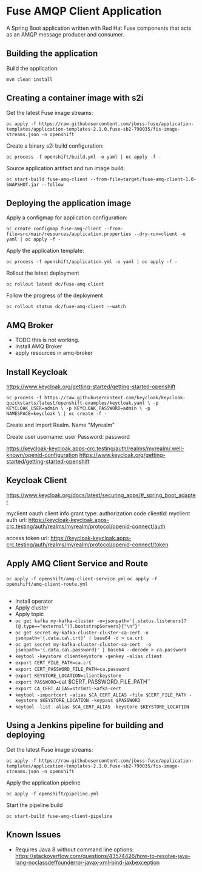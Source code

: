 # Fuse AMQP Client Application

A Spring Boot application written with Red Hat Fuse components that acts as an AMQP message producer and consumer.

## Building the application

Build the application:

`mvn clean install`

## Creating a container image with s2i

Get the latest Fuse image streams:

`oc apply -f https://raw.githubusercontent.com/jboss-fuse/application-templates/application-templates-2.1.0.fuse-sb2-790035/fis-image-streams.json -n openshift`

Create a binary s2i build configuration:

`oc process -f openshift/build.yml -o yaml | oc apply -f -`

Source application artifact and run image build:

`oc start-build fuse-amq-client --from-file=target/fuse-amq-client-1.0-SNAPSHOT.jar --follow`

## Deploying the application image

Apply a configmap for application configuration:

`oc create configmap fuse-amq-client --from-file=src/main/resources/application.properties --dry-run=client -o yaml | oc apply -f -`

Apply the application template:

`oc process -f openshift/application.yml -o yaml | oc apply -f -`

Rollout the latest deployment

`oc rollout latest dc/fuse-amq-client`

Follow the progress of the deployment

`oc rollout status dc/fuse-amq-client --watch`

## AMQ Broker
* TODO this is not working.
* Install AMQ Broker
* apply resources in amq-broker

## Install Keycloak
https://www.keycloak.org/getting-started/getting-started-openshift

`oc process -f https://raw.githubusercontent.com/keycloak/keycloak-quickstarts/latest/openshift-examples/keycloak.yaml \
    -p KEYCLOAK_USER=admin \
    -p KEYCLOAK_PASSWORD=admin \
    -p NAMESPACE=keycloak \
| oc create -f - `

Create and Import Realm. Name "Myrealm"

Create user
username: user
Password: password

https://keycloak-keycloak.apps-crc.testing/auth/realms/myrealm/.well-known/openid-configuration
https://www.keycloak.org/getting-started/getting-started-openshift

## Keycloak Client
https://www.keycloak.org/docs/latest/securing_apps/#_spring_boot_adapter

myclient oauth client info
grant type: authorization code
clientId: myclient
auth url: 
https://keycloak-keycloak.apps-crc.testing/auth/realms/myrealm/protocol/openid-connect/auth

access token url:
https://keycloak-keycloak.apps-crc.testing/auth/realms/myrealm/protocol/openid-connect/token

## Apply AMQ Client Service and Route

`oc apply -f openshift/amq-client-service.yml`
`oc apply -f openshift/amq-client-route.yml`


##
* Install operator
* Apply cluster
* Apply topic
* `oc get kafka my-kafka-cluster -o=jsonpath='{.status.listeners[?(@.type=="external")].bootstrapServers}{"\n"}'`
* `oc get secret my-kafka-cluster-cluster-ca-cert -o jsonpath='{.data.ca\.crt}' | base64 -d > ca.crt`
* `oc get secret my-kafka-cluster-cluster-ca-cert  -o jsonpath='{.data.ca\.password}' | base64 --decode > ca.password`
* `keytool -keystore clientkeystore -genkey -alias client`
* `export CERT_FILE_PATH=ca.crt`
* `export CERT_PASSWORD_FILE_PATH=ca.password`
* `export KEYSTORE_LOCATION=clientkeystore`
* `export PASSWORD=`cat $CERT_PASSWORD_FILE_PATH``
* `export CA_CERT_ALIAS=strimzi-kafka-cert`
* `keytool -importcert -alias $CA_CERT_ALIAS -file $CERT_FILE_PATH -keystore $KEYSTORE_LOCATION -keypass $PASSWORD`
* `keytool -list -alias $CA_CERT_ALIAS -keystore $KEYSTORE_LOCATION`

## Using a Jenkins pipeline for building and deploying

Get the latest Fuse image streams:

`oc apply -f https://raw.githubusercontent.com/jboss-fuse/application-templates/application-templates-2.1.0.fuse-sb2-790035/fis-image-streams.json -n openshift`

Apply the application pipeline

`oc apply -f openshift/pipeline.yml`

Start the pipeline build

`oc start-build fuse-amq-client-pipeline`

## Known Issues
* Requires Java 8 without command line options: https://stackoverflow.com/questions/43574426/how-to-resolve-java-lang-noclassdeffounderror-javax-xml-bind-jaxbexception
